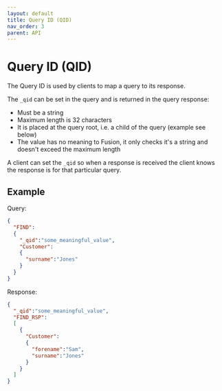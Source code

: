 ```yaml
---
layout: default
title: Query ID (QID)
nav_order: 3
parent: API
---
```


# Query ID (QID)
The Query ID is used by clients to map a query to its response. 

The `_qid` can be set in the query and is returned in the query response:

- Must be a string
- Maximum length is 32 characters
- It is placed at the query root, i.e. a child of the query (example see below)
- The value has no meaning to Fusion, it only checks it's a string and doesn't exceed the maximum length


A client can set the `_qid` so when a response is received the client knows the response is for that particular query.



## Example

Query:

```json
{
  "FIND":
  {
    "_qid":"some_meaningful_value",
    "Customer":
    {
      "surname":"Jones"
    }
  }
}
```

Response:

```json
{
  "_qid":"some_meaningful_value",
  "FIND_RSP":
  [
    {
      "Customer":
      {
        "forename":"Sam",
        "surname":"Jones"
      }
    }
  ]
}
```




